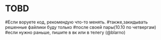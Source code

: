 # TOBD
#Если воруете код, рекомендую что-то менять.
#также,закидывать решенные файлики буду только 
#после своей пары(10.10 по четвергам) 
#если нужно раньше, пишите в вк или в телегу (@blarno)

